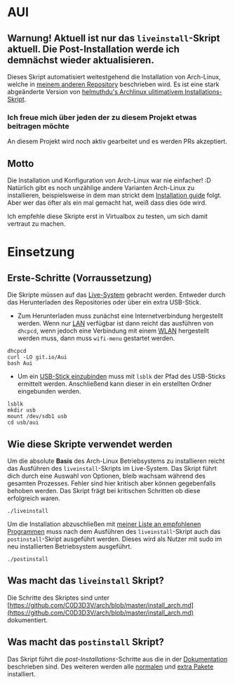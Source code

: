 # AUI

## Warnung! Aktuell ist nur das `liveinstall`-Skript aktuell. Die Post-Installation werde ich demnächst wieder aktualisieren.

Dieses Skript automatisiert weitestgehend die Installation von Arch-Linux, welche in [meinem anderen Repository](https://github.com/C0D3D3V/arch) beschrieben wird. Es ist eine stark abgeänderte Version von [helmuthdu's Archlinux ulitimativem Installations-Skript](https://github.com/helmuthdu/aui).




### Ich freue mich über jeden der zu diesem Projekt etwas beitragen möchte
An diesem Projekt wird noch aktiv gearbeitet und es werden PRs akzeptiert.


## Motto

Die Installation und Konfiguration von Arch-Linux war nie einfacher! :D 
Natürlich gibt es noch unzählige andere Varianten Arch-Linux zu installieren, beispielsweise in dem man strickt dem [Installation guide](https://wiki.archlinux.org/index.php/installation_guide) folgt. Aber wer das öfter als ein mal gemacht hat, weiß dass dies öde wird.

Ich empfehle diese Skripte erst in Virtualbox zu testen, um sich damit vertraut zu machen.

# Einsetzung 

## Erste-Schritte (Vorraussetzung)

Die Skripte müssen auf das [Live-System](https://www.archlinux.de/download) gebracht werden. Entweder durch das Herunterladen des Repositories oder über ein extra USB-Stick.

* Zum Herunterladen muss zunächst eine Internetverbindung hergestellt werden. Wenn nur [LAN](https://de.wikipedia.org/wiki/Local_Area_Network) verfügbar ist dann reicht das ausführen von `dhcpcd`, wenn jedoch eine Verbindung mit einem [WLAN](https://de.wikipedia.org/wiki/Wireless_Local_Area_Network) hergestellt werden muss, dann muss `wifi-menu` gestartet werden.
```
dhcpcd
curl -LO git.io/Aui
bash Aui
```

* Um ein [USB-Stick einzubinden](https://wiki.archlinux.org/index.php/USB_storage_devices) muss mit `lsblk` der Pfad des USB-Sticks ermittelt werden. Anschließend kann dieser in ein erstellten Ordner eingebunden werden.

```
lsblk
mkdir usb
mount /dev/sdb1 usb
cd usb/aui
```

## Wie diese Skripte verwendet werden 

Um die absolute **Basis** des Arch-Linux Betriebsystems zu installieren reicht das Ausführen des `liveinstall`-Skripts im Live-System. Das Skript führt dich durch eine Auswahl von Optionen, bleib wachsam während des gesamten Prozesses. Fehler sind hier kritisch aber können gegebenfalls behoben 
werden. Das Skript frägt bei kritischen Schritten ob diese erfolgreich waren.

```
./liveinstall
```

Um die Installation abzuschließen mit [meiner Liste an empfohlenen Programmen](https://github.com/C0D3D3V/arch/packages) muss nach dem Ausführen des `liveinstall`-Skript auch das `postinstall`-Skript ausgeführt werden. Dieses wird als Nutzer mit sudo im neu installierten Betriebsystem ausgeführt.

```
./postinstall
```

## Was macht das `liveinstall` Skript?

Die Schritte des Skriptes sind unter [https://github.com/C0D3D3V/arch/blob/master/install_arch.md](https://github.com/C0D3D3V/arch/blob/master/install_arch.md) dokumentiert.


## Was macht das `postinstall` Skript?

Das Skript führt die *post-Installations*-Schritte aus die in der [Dokumentation](https://github.com/C0D3D3V/arch/tree/master/post_install) beschrieben sind. Des weiteren werden alle [normalen](https://github.com/C0D3D3V/arch/tree/master/packages) und [extra Pakete](https://github.com/C0D3D3V/arch/tree/master/extra_packages) installiert.
